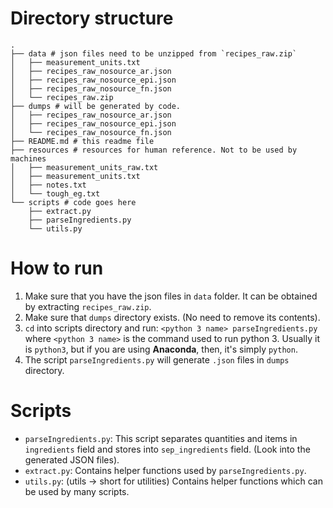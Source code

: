 # Directory structure
    .
    ├── data # json files need to be unzipped from `recipes_raw.zip`
    │   ├── measurement_units.txt
    │   ├── recipes_raw_nosource_ar.json
    │   ├── recipes_raw_nosource_epi.json
    │   ├── recipes_raw_nosource_fn.json
    │   └── recipes_raw.zip
    ├── dumps # will be generated by code.
    │   ├── recipes_raw_nosource_ar.json
    │   ├── recipes_raw_nosource_epi.json
    │   └── recipes_raw_nosource_fn.json
    ├── README.md # this readme file
    ├── resources # resources for human reference. Not to be used by machines
    │   ├── measurement_units_raw.txt
    │   ├── measurement_units.txt
    │   ├── notes.txt
    │   └── tough_eg.txt
    └── scripts # code goes here
        ├── extract.py
        ├── parseIngredients.py
        └── utils.py

# How to run
1. Make sure that you have the json files in `data` folder. It can be obtained by extracting `recipes_raw.zip`.
2. Make sure that `dumps` directory exists. (No need to remove its contents).
2. `cd` into scripts directory and run: `<python 3 name> parseIngredients.py`
    where `<python 3 name>` is the command used to run python 3. Usually it is `python3`, but if you are using **Anaconda**, then, it's simply `python`.
3. The script `parseIngredients.py` will generate `.json` files in `dumps` directory.

# Scripts
- `parseIngredients.py`: This script separates quantities and items in `ingredients` field and stores into `sep_ingredients` field. (Look into the generated JSON files). 
- `extract.py`: Contains helper functions used by `parseIngredients.py`.
- `utils.py`: (utils -> short for utilities) Contains helper functions which can be used by many scripts.